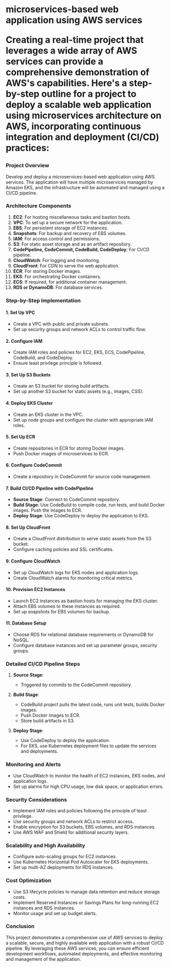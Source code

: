 <h1>microservices-based web application using AWS services</>

Creating a real-time project that leverages a wide array of AWS services can provide a comprehensive demonstration of AWS's capabilities. Here's a step-by-step outline for a project to deploy a scalable web application using microservices architecture on AWS, incorporating continuous integration and deployment (CI/CD) practices:

### Project Overview

Develop and deploy a microservices-based web application using AWS services. The application will have multiple microservices managed by Amazon EKS, and the infrastructure will be automated and managed using a CI/CD pipeline.

### Architecture Components
1. **EC2**: For hosting miscellaneous tasks and bastion hosts.
2. **VPC**: To set up a secure network for the application.
3. **EBS**: For persistent storage of EC2 instances.
4. **Snapshots**: For backup and recovery of EBS volumes.
5. **IAM**: For access control and permissions.
6. **S3**: For static asset storage and as an artifact repository.
7. **CodePipeline, CodeCommit, CodeBuild, CodeDeploy**: For CI/CD pipeline.
8. **CloudWatch**: For logging and monitoring.
9. **CloudFront**: For CDN to serve the web application.
10. **ECR**: For storing Docker images.
11. **EKS**: For orchestrating Docker containers.
12. **ECS**: If required, for additional container management.
13. **RDS or DynamoDB**: For database services.

### Step-by-Step Implementation

#### 1. Set Up VPC
- Create a VPC with public and private subnets.
- Set up security groups and network ACLs to control traffic flow.

#### 2. Configure IAM
- Create IAM roles and policies for EC2, EKS, ECS, CodePipeline, CodeBuild, and CodeDeploy.
- Ensure least privilege principle is followed.

#### 3. Set Up S3 Buckets
- Create an S3 bucket for storing build artifacts.
- Set up another S3 bucket for static assets (e.g., images, CSS).

#### 4. Deploy EKS Cluster
- Create an EKS cluster in the VPC.
- Set up node groups and configure the cluster with appropriate IAM roles.

#### 5. Set Up ECR
- Create repositories in ECR for storing Docker images.
- Push Docker images of microservices to ECR.

#### 6. Configure CodeCommit
- Create a repository in CodeCommit for source code management.

#### 7. Build CI/CD Pipeline with CodePipeline
- **Source Stage**: Connect to CodeCommit repository.
- **Build Stage**: Use CodeBuild to compile code, run tests, and build Docker images. Push the images to ECR.
- **Deploy Stage**: Use CodeDeploy to deploy the application to EKS.

#### 8. Set Up CloudFront
- Create a CloudFront distribution to serve static assets from the S3 bucket.
- Configure caching policies and SSL certificates.

#### 9. Configure CloudWatch
- Set up CloudWatch logs for EKS nodes and application logs.
- Create CloudWatch alarms for monitoring critical metrics.

#### 10. Provision EC2 Instances
- Launch EC2 instances as bastion hosts for managing the EKS cluster.
- Attach EBS volumes to these instances as required.
- Set up snapshots for EBS volumes for backup.

#### 11. Database Setup
- Choose RDS for relational database requirements or DynamoDB for NoSQL.
- Configure database instances and set up parameter groups, security groups.

### Detailed CI/CD Pipeline Steps
1. **Source Stage**:
   - Triggered by commits to the CodeCommit repository.

2. **Build Stage**:
   - CodeBuild project pulls the latest code, runs unit tests, builds Docker images.
   - Push Docker images to ECR.
   - Store build artifacts in S3.

3. **Deploy Stage**:
   - Use CodeDeploy to deploy the application.
   - For EKS, use Kubernetes deployment files to update the services and deployments.

### Monitoring and Alerts
- Use CloudWatch to monitor the health of EC2 instances, EKS nodes, and application logs.
- Set up alarms for high CPU usage, low disk space, or application errors.

### Security Considerations
- Implement IAM roles and policies following the principle of least privilege.
- Use security groups and network ACLs to restrict access.
- Enable encryption for S3 buckets, EBS volumes, and RDS instances.
- Use AWS WAF and Shield for additional security layers.

### Scalability and High Availability
- Configure auto-scaling groups for EC2 instances.
- Use Kubernetes Horizontal Pod Autoscaler for EKS deployments.
- Set up multi-AZ deployments for RDS instances.

### Cost Optimization
- Use S3 lifecycle policies to manage data retention and reduce storage costs.
- Implement Reserved Instances or Savings Plans for long-running EC2 instances and RDS instances.
- Monitor usage and set up budget alerts.

### Conclusion
This project demonstrates a comprehensive use of AWS services to deploy a scalable, secure, and highly available web application with a robust CI/CD pipeline. 
By leveraging these AWS services, you can ensure efficient development workflows, automated deployments, and effective monitoring and management of the application.

